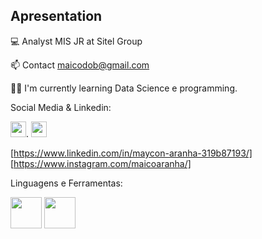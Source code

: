 ## Apresentation
💻 Analyst MIS JR at Sitel Group

📫 Contact maicodob@gmail.com

👨‍💻 I'm currently learning Data Science e programming.

Social Media & Linkedin:

[<img height="25m" src="https://img.shields.io/badge/LinkedIn-0077B5?style=for-the-badge&logo=linkedin&logoColor=white"/>](https://www.linkedin.com/in/maycon-aranha-319b87193/).
<img height="25m" src="https://img.shields.io/badge/Instagram-E4405F?style=for-the-badge&logo=instagram&logoColor=white" />



[https://www.linkedin.com/in/maycon-aranha-319b87193/]
[https://www.instagram.com/maicoaranha/]

Linguagens e Ferramentas:

<img height="50m" src="https://cdn.jsdelivr.net/gh/devicons/devicon/icons/python/python-original-wordmark.svg" /> <img height="50m" src="https://www.sqlservertutorial.net/wp-content/uploads/sql-server-tutorial.svg" />
